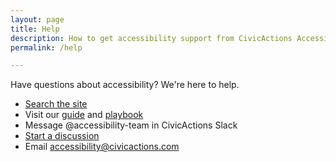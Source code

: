```yaml
---
layout: page
title: Help
description: How to get accessibility support from CivicActions Accessibility.
permalink: /help

---
```


Have questions about accessibility? We're here to help.

* [Search the site](/search)
* Visit our [guide](/guide) and [playbook](/playbook)
* Message @accessibility-team in CivicActions Slack
* [Start a discussion](https://github.com/CivicActions/accessibility/discussions)
* Email <accessibility@civicactions.com>
